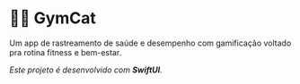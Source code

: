 # 💪🐱 GymCat

Um app de rastreamento de saúde e desempenho com gamificação voltado pra rotina fitness e bem-estar.

_Este projeto é desenvolvido com **SwiftUI**._
